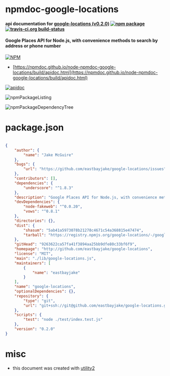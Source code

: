 # npmdoc-google-locations

#### api documentation for  [google-locations (v0.2.0)](http://github.com/eastbayjake/google-locations)  [![npm package](https://img.shields.io/npm/v/npmdoc-google-locations.svg?style=flat-square)](https://www.npmjs.org/package/npmdoc-google-locations) [![travis-ci.org build-status](https://api.travis-ci.org/npmdoc/node-npmdoc-google-locations.svg)](https://travis-ci.org/npmdoc/node-npmdoc-google-locations)

#### Google Places API for Node.js, with convenience methods to search by address or phone number

[![NPM](https://nodei.co/npm/google-locations.png?downloads=true&downloadRank=true&stars=true)](https://www.npmjs.com/package/google-locations)

- [https://npmdoc.github.io/node-npmdoc-google-locations/build/apidoc.html](https://npmdoc.github.io/node-npmdoc-google-locations/build/apidoc.html)

[![apidoc](https://npmdoc.github.io/node-npmdoc-google-locations/build/screenCapture.buildCi.browser.%252Ftmp%252Fbuild%252Fapidoc.html.png)](https://npmdoc.github.io/node-npmdoc-google-locations/build/apidoc.html)

![npmPackageListing](https://npmdoc.github.io/node-npmdoc-google-locations/build/screenCapture.npmPackageListing.svg)

![npmPackageDependencyTree](https://npmdoc.github.io/node-npmdoc-google-locations/build/screenCapture.npmPackageDependencyTree.svg)



# package.json

```json

{
    "author": {
        "name": "Jake McGuire"
    },
    "bugs": {
        "url": "https://github.com/eastbayjake/google-locations/issues"
    },
    "contributors": [],
    "dependencies": {
        "underscore": "^1.8.3"
    },
    "description": "Google Places API for Node.js, with convenience methods to search by address or phone number",
    "devDependencies": {
        "node-fakeweb": "^0.0.20",
        "vows": "^0.8.1"
    },
    "directories": {},
    "dist": {
        "shasum": "5ab41a5973078b21278c4671c54a368815e47474",
        "tarball": "https://registry.npmjs.org/google-locations/-/google-locations-0.2.0.tgz"
    },
    "gitHead": "9263622ca57fa41f3894aa25bb9dfe80c33bf6f9",
    "homepage": "http://github.com/eastbayjake/google-locations",
    "license": "MIT",
    "main": "./lib/google-locations.js",
    "maintainers": [
        {
            "name": "eastbayjake"
        }
    ],
    "name": "google-locations",
    "optionalDependencies": {},
    "repository": {
        "type": "git",
        "url": "git+ssh://git@github.com/eastbayjake/google-locations.git"
    },
    "scripts": {
        "test": "node ./test/index.test.js"
    },
    "version": "0.2.0"
}
```



# misc
- this document was created with [utility2](https://github.com/kaizhu256/node-utility2)
